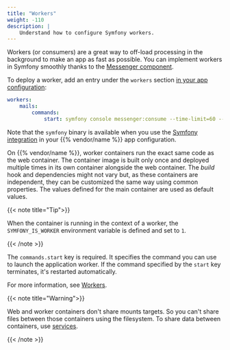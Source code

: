 ```yaml
---
title: "Workers"
weight: -110
description: |
    Understand how to configure Symfony workers.
---
```


Workers (or consumers) are a great way to off-load processing in the background
to make an app as fast as possible.
You can implement workers in Symfony smoothly thanks to the [Messenger component](https://symfony.com/doc/current/components/messenger.html).

To deploy a worker, add an entry under the `workers` section [in your app configuration](/create-apps/_index.md):

```yaml {configFile="app"}
workers:
    mails:
        commands:
            start: symfony console messenger:consume --time-limit=60 --memory-limit=128M
```

Note that the `symfony` binary is available when you use the [Symfony
integration](./integration) in your {{% vendor/name %}} app configuration.

On {{% vendor/name %}}, worker containers run the exact same code as the web container.
The container image is built only once and deployed multiple times in its own container alongside the web container.
The *build* hook and dependencies might not vary but,
as these containers are independent, they can be customized the same way using common properties.
The values defined for the main container are used as default values.

{{< note title="Tip">}}

When the container is running in the context of a worker, the
`SYMFONY_IS_WORKER` environment variable is defined and set to `1`.

{{< /note >}}

The `commands.start` key is required.
It specifies the command you can use to launch the application worker.
If the command specified by the `start` key terminates, it's restarted automatically.

For more information, see [Workers](/create-apps/app-reference#workers).

{{< note title="Warning">}}

Web and worker containers don't share mounts targets.
So you can't share files between those containers using the filesystem.
To share data between containers, use [services](/add-services/_index.md).

{{< /note >}}
